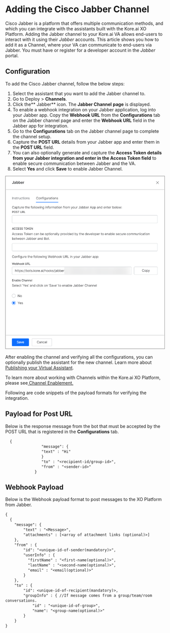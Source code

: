 # Adding the Cisco Jabber Channel

Cisco Jabber is a platform that offers multiple communication methods, and which you can integrate with the assistants built with the Kore.ai XO Platform. Adding the Jabber channel to your Kore.ai VA allows end-users to interact with it using their _Jabber_ accounts. This article shows you how to add it as a Channel, where your VA can communicate to end-users via Jabber. You must have or register for a developer account in the _Jabber_ portal.


## Configuration

To add the Cisco Jabber channel, follow the below steps:



1. Select the assistant that you want to add the Jabber channel to.
2. Go to Deploy > **Channels**.
3. Click the** Jabber** icon. The **Jabber Channel** **page** is displayed.
4. To enable a webhook integration on your Jabber application, log into your Jabber app. Copy the **Webhook URL** from the **Configurations** tab on the Jabber channel page and enter the **Webhook URL** field in the Jabber app for integration.
5. Go to the **Configurations** tab on the Jabber channel page to complete the channel setup.
6. Capture the **POST URL** details from your Jabber app and enter them in the **POST URL** field.
7. You can also optionally generate and capture the **Access Token **details from your Jabber integration and enter in the** Access Token field** to enable secure communication between Jabber and the VA.
8. Select **Yes** and click **Save** to enable Jabber Channel.
<img src="./images/add-jabber.png" alt="add jabber" title="add jabber" style="border: 1px solid gray; zoom:70%;">


After enabling the channel and verifying all the configurations, you can optionally publish the assistant for the new channel. Learn more about[ Publishing your Virtual Assistant](https://developer.kore.ai/docs/bots/publish/publishing-bot/).

To learn more about working with Channels within the Kore.ai XO Platform, please see[ Channel Enablement.](https://developer.kore.ai/docs/bots/channel-enablement/adding-channels-to-your-bot/)

Following are code snippets of the payload formats for verifying the integration.


## Payload for Post URL

Below is the response message from the bot that must be accepted by the POST URL that is registered in the **Configurations** tab.


```
  {
                "message": {
                "text" : "Hi"
                }
                "to" : "<recipient-id/group-id>",
                "from" : "<sender-id>"
             }
```



## Webhook Payload

Below is the Webhook payload format to post messages to the XO Platform from Jabber.

```
{
  {
    "message": {
        "text" : "<Message>",
        "attachments" : [<array of attachment links (optional)>]
    },
    "from" : {
        "id": "<unique-id-of-sender(mandatory)>",
        "userInfo" : {
          "firstName" : "<first-name(optional)>",
          "lastName" : "<second-name(optional)>",
          "email" : "<email(optional)>"
        }
    },
    "to" : {
        "id": <unique-id-of-recipient(mandatory)>,
        "groupInfo" : { //If message comes from a group/team/room conversations.
            "id" : "<unique-id-of-group>",
            "name": "<group-name(optional)>"
        }
    }
}
```
